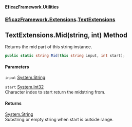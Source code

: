 #### [EficazFramework.Utilities](EficazFrameworkUtilities.md 'EficazFramework Utilities')
### [EficazFramework.Extensions](EficazFrameworkUtilities.md#EficazFramework_Extensions 'EficazFramework.Extensions').[TextExtensions](TextExtensions.md 'EficazFramework.Extensions.TextExtensions')
## TextExtensions.Mid(string, int) Method
Returns the mid part of this string instance.  
```csharp
public static string Mid(this string input, int start);
```
#### Parameters
<a name='EficazFramework_Extensions_TextExtensions_Mid(string_int)_input'></a>
`input` [System.String](https://docs.microsoft.com/en-us/dotnet/api/System.String 'System.String')  
  
<a name='EficazFramework_Extensions_TextExtensions_Mid(string_int)_start'></a>
`start` [System.Int32](https://docs.microsoft.com/en-us/dotnet/api/System.Int32 'System.Int32')  
Character index to start return the midstring from.
  
#### Returns
[System.String](https://docs.microsoft.com/en-us/dotnet/api/System.String 'System.String')  
Substring or empty string when start is outside range.
